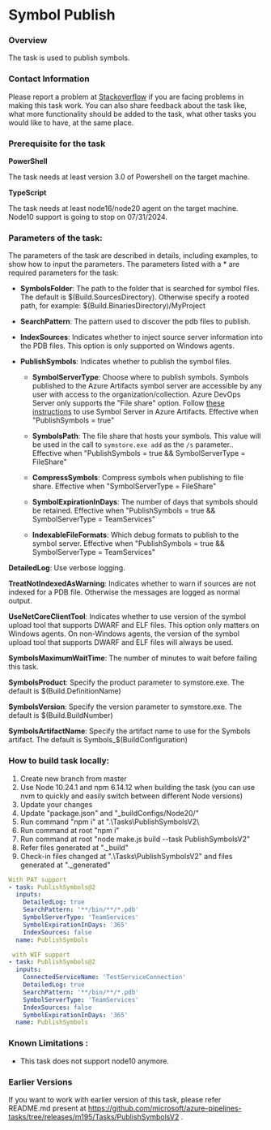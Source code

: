 # Symbol Publish

### Overview

The task is used to publish symbols. 

### Contact Information

Please report a problem at [Stackoverflow](https://stackoverflow.microsoft.com/posts/tagged/20485) if you are facing problems in making this task work.  You can also share feedback about the task like, what more functionality should be added to the task, what other tasks you would like to have, at the same place.

### Prerequisite for the task

**PowerShell**

The task needs at least version 3.0 of Powershell on the target machine.

**TypeScript**

The task needs at least node16/node20 agent on the target machine. Node10 support is going to stop on 07/31/2024.

### Parameters of the task:

The parameters of the task are described in details, including examples, to show how to input the parameters. The parameters listed with a * are required parameters for the task:

* **SymbolsFolder**: The path to the folder that is searched for symbol files.  The default is $(Build.SourcesDirectory).  Otherwise specify a rooted path, for example: $(Build.BinariesDirectory)/MyProject

* **SearchPattern**: The pattern used to discover the pdb files to publish. 

* **IndexSources**: Indicates whether to inject source server information into the PDB files. This option is only supported on Windows agents.

* **PublishSymbols**: Indicates whether to publish the symbol files.

  * **SymbolServerType**: Choose where to publish symbols. Symbols published to the Azure Artifacts symbol server are accessible by any user with access to the organization/collection. Azure DevOps Server only supports the \"File share\" option. Follow [these instructions](https://go.microsoft.com/fwlink/?linkid=846265) to use Symbol Server in Azure Artifacts. Effective when "PublishSymbols = true"

  * **SymbolsPath**: The file share that hosts your symbols. This value will be used in the call to `symstore.exe add` as the `/s` parameter.. Effective when "PublishSymbols = true && SymbolServerType = FileShare"

  * **CompressSymbols**: Compress symbols when publishing to file share. Effective when "SymbolServerType = FileShare"

  * **SymbolExpirationInDays**: The number of days that symbols should be retained. Effective when "PublishSymbols = true && SymbolServerType = TeamServices"

  * **IndexableFileFormats**: Which debug formats to publish to the symbol server. Effective when "PublishSymbols = true && SymbolServerType = TeamServices"

**DetailedLog**: Use verbose logging. 

**TreatNotIndexedAsWarning**: Indicates whether to warn if sources are not indexed for a PDB file. Otherwise the messages are logged as normal output.

**UseNetCoreClientTool**: Indicates whether to use version of the symbol upload tool that supports DWARF and ELF files. This option only matters on Windows agents. On non-Windows agents, the version of the symbol upload tool that supports DWARF and ELF files will always be used. 

**SymbolsMaximumWaitTime**: The number of minutes to wait before failing this task.

**SymbolsProduct**: Specify the product parameter to symstore.exe.  The default is $(Build.DefinitionName)

**SymbolsVersion**: Specify the version parameter to symstore.exe.  The default is $(Build.BuildNumber)

**SymbolsArtifactName**: Specify the artifact name to use for the Symbols artifact.  The default is Symbols_$(BuildConfiguration)

### How to build task locally:

1) Create new branch from master
2) Use Node 10.24.1 and npm 6.14.12 when building the task (you can use nvm to quickly and easily switch between different Node versions)
3) Update your changes
4) Update "package.json" and "_buildConfigs/Node20/"
5) Run command "npm i" at ".\Tasks\PublishSymbolsV2\
6) Run command at root "npm i"
7) Run command at root "node make.js build --task PublishSymbolsV2"
8) Refer files generated at ".\_build"
9) Check-in files changed at ".\Tasks\PublishSymbolsV2\" and files generated at ".\_generated"

```yaml
With PAT support
- task: PublishSymbols@2
  inputs:
    DetailedLog: true
    SearchPattern: '**/bin/**/*.pdb'
    SymbolServerType: 'TeamServices'
    SymbolExpirationInDays: '365'
    IndexSources: false
  name: PublishSymbols

 with WIF support
- task: PublishSymbols@2
  inputs:
    ConnectedServiceName: 'TestServiceConnection'
    DetailedLog: true
    SearchPattern: '**/bin/**/*.pdb'
    SymbolServerType: 'TeamServices'
    IndexSources: false
    SymbolExpirationInDays: '365'
  name: PublishSymbols
```

### Known Limitations :

* This task does not support node10 anymore.

### Earlier Versions

If you want to work with earlier version of this task, please refer README.md present at https://github.com/microsoft/azure-pipelines-tasks/tree/releases/m195/Tasks/PublishSymbolsV2 .
